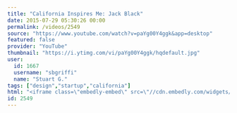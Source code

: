 ```yaml
---
title: "California Inspires Me: Jack Black"
date: 2015-07-29 05:30:26 00:00
permalink: /videos/2549
source: "https://www.youtube.com/watch?v=paYg00Y4ggk&app=desktop"
featured: false
provider: "YouTube"
thumbnail: "https://i.ytimg.com/vi/paYg00Y4ggk/hqdefault.jpg"
user:
  id: 1667
  username: "sbgriffi"
  name: "Stuart G."
tags: ["design","startup","california"]
html: "<iframe class=\"embedly-embed\" src=\"//cdn.embedly.com/widgets/media.html?src=https%3A%2F%2Fwww.youtube.com%2Fembed%2FpaYg00Y4ggk%3Fwmode%3Dtransparent%26feature%3Doembed&wmode=transparent&url=https%3A%2F%2Fwww.youtube.com%2Fwatch%3Fv%3DpaYg00Y4ggk%26app%3Ddesktop&image=https%3A%2F%2Fi.ytimg.com%2Fvi%2FpaYg00Y4ggk%2Fhqdefault.jpg&key=daaebf4d9cdd46779200162d0ca86e20&type=text%2Fhtml&schema=youtube\" width=\"854\" height=\"480\" scrolling=\"no\" frameborder=\"0\" allowfullscreen></iframe>"
id: 2549
---
```


